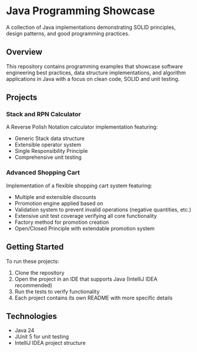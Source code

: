 # Java Programming Showcase

A collection of Java implementations demonstrating SOLID principles, design patterns, and good programming practices.

## Overview

This repository contains programming examples that showcase software engineering best practices, data structure implementations, and algorithm applications in Java with a focus on clean code, SOLID and unit testing.

## Projects

### Stack and RPN Calculator
A Reverse Polish Notation calculator implementation featuring:
- Generic Stack data structure
- Extensible operator system
- Single Responsibility Principle
- Comprehensive unit testing

### Advanced Shopping Cart
Implementation of a flexible shopping cart system featuring:
- Multiple and extensible discounts
- Prromotion engine applied based on 
- Validation system to prevent invalid operations (negative quantities, etc.)
- Extensive unit test coverage verifying all core functionality
- Factory method for promotion creation
- Open/Closed Principle with extendable promotion system

## Getting Started

To run these projects:

1. Clone the repository
2. Open the project in an IDE that supports Java (IntelliJ IDEA recommended)
3. Run the tests to verify functionality
4. Each project contains its own README with more specific details

## Technologies
- Java 24
- JUnit 5 for unit testing
- IntelliJ IDEA project structure